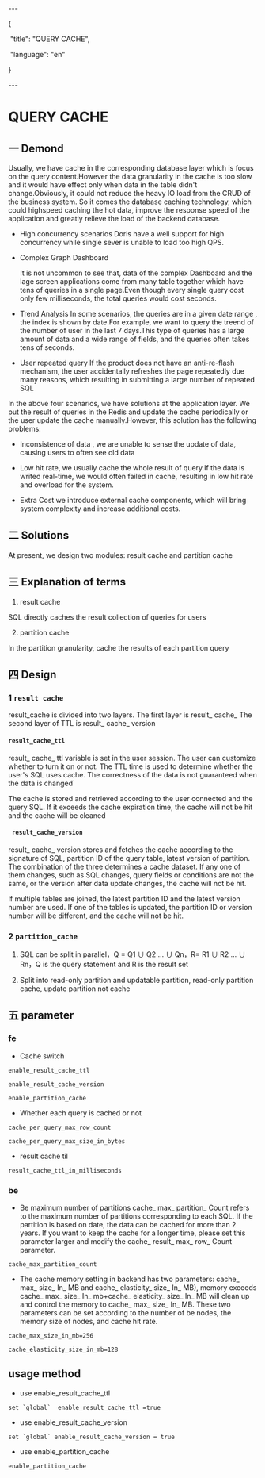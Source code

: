 \---

{

​    "title": "QUERY CACHE",

​    "language": "en"

}

\---



<!-- 

Licensed to the Apache Software Foundation (ASF) under one

or more contributor license agreements.  See the NOTICE file

distributed with this work for additional information

regarding copyright ownership.  The ASF licenses this file

to you under the Apache License, Version 2.0 (the

"License"); you may not use this file except in compliance

with the License.  You may obtain a copy of the License at



  http://www.apache.org/licenses/LICENSE-2.0



Unless required by applicable law or agreed to in writing,

software distributed under the License is distributed on an

"AS IS" BASIS, WITHOUT WARRANTIES OR CONDITIONS OF ANY

KIND, either express or implied.  See the License for the

specific language governing permissions and limitations

under the License.

-->



# QUERY CACHE



## 一 Demond

Usually, we have cache in the corresponding database layer which is focus on the query content.However the data granularity in the cache is too slow and it would have effect only when  data in the table didn't change.Obviously, it could not reduce the heavy IO load from the CRUD of the business system. So it comes the database caching technology, which could highspeed caching the hot data, improve the response speed of the application and greatly relieve the load of the backend database.

- High concurrency scenarios
  Doris have a well support for high concurrency while single sever is unable to load too high QPS.



- Complex Graph Dashboard

  It is not uncommon to see that,  data of the complex Dashboard and the lage screen applications come from many table together which have tens of queries in a single page.Even though every single query cost only few milliseconds, the total queries would cost seconds.
  

- Trend Analysis
  In some scenarios, the queries are in a given date range , the index is shown by date.For example, we want to query the treend of the number of user in the last 7 days.This type of queries has a large amount of data and a wide range of fields, and the queries often takes tens of seconds.


- User repeated query
  If the product does not have an anti-re-flash mechanism, the user accidentally  refreshes the page repeatedly due many reasons, which resulting in submitting a large number of repeated SQL



In the above four scenarios, we have solutions at the application layer. We put the result of queries in the Redis and  update the cache periodically or the user update the cache manually.However, this solution has the following problems:



- Inconsistence of data , we are unable to sense the update of data, causing users to often see old data

- Low hit rate, we usually cache the whole result of query.If the data is writed real-time, we would often failed in cache, resulting in low hit rate and overload for the system.

- Extra Cost we introduce external cache components, which will bring system complexity and increase additional costs.



## 二 Solutions

At present, we design two modules: result cache and partition cache



## 三 Explanation of terms

1. result cache

SQL directly caches the result collection of queries for users



2. partition cache

In the partition granularity, cache the results of each partition query



## 四 Design

### 1 `result cache`

result_cache is divided into two layers. The first layer is result_ cache_ The second layer of TTL is result_ cache_ version



#### `result_cache_ttl`

result_ cache_ ttl  variable is set in the user session. The user can customize whether to turn it on or not. The TTL time is used to determine whether the user's SQL uses cache. The correctness of the data is not guaranteed when the data is changed`



The cache is stored and retrieved according to the user connected and the query SQL. If it exceeds the cache expiration time, the cache will not be hit and the cache will be cleaned



#### ` result_cache_version`

result_ cache_ version stores and fetches the cache according to the signature of SQL, partition ID of the query table, latest version of partition. The combination of the three determines a cache dataset. If any one of them changes, such as SQL changes, query fields or conditions are not the same, or the version after data update changes, the cache will not be hit.



If multiple tables are joined, the latest partition ID and the latest version number are used. If one of the tables is updated, the partition ID or version number will be different, and the cache will not be hit.



### 2 `partition_cache`

1. SQL can be split in parallel，Q = Q1 ∪ Q2 ... ∪ Qn，R= R1 ∪ R2 ... ∪ Rn，Q is the query statement and R is the result set

2. Split into read-only partition and updatable partition, read-only partition cache, update partition not cache



## 五 parameter

###  fe

- Cache switch

```
enable_result_cache_ttl

enable_result_cache_version

enable_partition_cache
```

- Whether each query is cached or not

```
cache_per_query_max_row_count

cache_per_query_max_size_in_bytes
```

- result cache til

```
result_cache_ttl_in_milliseconds
```



### be

- Be maximum number of partitions cache_ max_ partition_ Count refers to the maximum number of partitions corresponding to each SQL. If the partition is based on date, the data can be cached for more than 2 years. If you want to keep the cache for a longer time, please set this parameter larger and modify the cache_ result_ max_ row_ Count parameter.

```
cache_max_partition_count
```



- The cache memory setting in backend has two parameters: cache_ max_ size_ In_ MB and cache_ elasticity_ size_ In_ MB), memory exceeds cache_ max_ size_ In_ mb+cache_ elasticity_ size_ In_ MB will clean up and control the memory to cache_ max_ size_ In_ MB. These two parameters can be set according to the number of be nodes, the memory size of nodes, and cache hit rate.

```
cache_max_size_in_mb=256

cache_elasticity_size_in_mb=128
```





## usage method

- use enable_result_cache_ttl

```
set `global`  enable_result_cache_ttl =true
```

- use enable_result_cache_version

```
set `global` enable_result_cache_version = true
```

- use enable_partition_cache

```
enable_partition_cache
```



